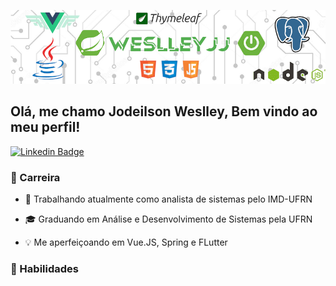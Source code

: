 ![Capa de Perfil](https://github.com/weslleyjj/weslleyjj/blob/main/github-capa.png)

<h2> Olá, me chamo Jodeilson Weslley, Bem vindo ao meu perfil! </h2>

[![Linkedin Badge](https://img.shields.io/badge/-Linkedin-6633cc?&logo=Linkedin&logoColor=white&color=blue&link=https://www.linkedin.com/in/jodeilson-weslley-458207122)](https://www.linkedin.com/in/jodeilson-weslley-458207122)


<h3>📔 Carreira</h3>

- <p>💼 Trabalhando atualmente como analista de sistemas pelo IMD-UFRN<br></p>
- <p>🎓 Graduando em Análise e Desenvolvimento de Sistemas pela UFRN</strong><br></p>
- <p>💡 Me aperfeiçoando em Vue.JS, Spring e FLutter<br></p>

<h3>🧭 Habilidades </h3>


<!--
**weslleyjj/weslleyjj** is a ✨ _special_ ✨ repository because its `README.md` (this file) appears on your GitHub profile.

Here are some ideas to get you started:

- 🔭 I’m currently working on ...
- 🌱 I’m currently learning ...
- 👯 I’m looking to collaborate on ...
- 🤔 I’m looking for help with ...
- 💬 Ask me about ...
- 📫 How to reach me: ...
- 😄 Pronouns: ...
- ⚡ Fun fact: ...
-->

